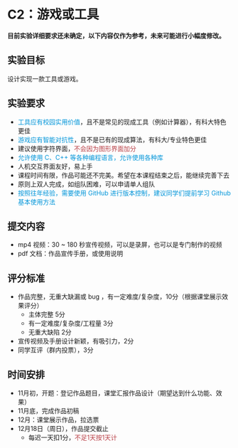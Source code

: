 # C2：游戏或工具

**目前实验详细要求还未确定，以下内容仅作为参考，未来可能进行小幅度修改。**

## 实验目标

设计实现一款工具或游戏。

## 实验要求

 - <span style="color: #0095d9">工具应有校园实用价值</span>，且不是常见的现成工具（例如计算器），有科大特色更佳
 - <span style="color: #0095d9">游戏应有智能对抗性</span>，且不是已有的现成算法，有科大/专业特色更佳
 - 建议使用字符界面，<span style="color: #b94047">不会因为图形界面加分</span>
 - <span style="color: #0095d9">允许使用 C、C++ 等各种编程语言，允许使用各种库</span>
 - 人机交互界面友好，易上手
 - 课程时间有限，作品可能还不完美。希望在本课程结束之后，能继续完善下去
 - 原则上双人完成，如组队困难，可以申请单人组队
 - <span style="color: #0095d9">按照往年经验，需要使用 GitHub 进行版本控制，建议同学们提前学习 Github 基本使用方法</span>

## 提交内容

 - mp4 视频：30 ~ 180 秒宣传视频，可以是录屏，也可以是专门制作的视频
 - pdf 文档：作品宣传手册，或使用说明

## 评分标准

 - 作品完整，无重大缺漏或 bug ，有一定难度/复杂度，10分（根据课堂展示效果评分）
   - 主体完整 5分
   - 有一定难度/复杂度/工程量 3分
   - 无重大缺陷 2分
 - 宣传视频及手册设计新颖，有吸引力，2分
 - 同学互评（群内投票），3分

## 时间安排

 - 11月初，开题：登记作品题目，课堂汇报作品设计（期望达到什么功能、效果）
 - 11月底，完成作品初稿
 - 12月：课堂展示作品，拉选票
 - 12月18日（周日），作品提交截止
   - 每迟一天扣1分，<span style="color: #b94047">不足1天按1天计</span>